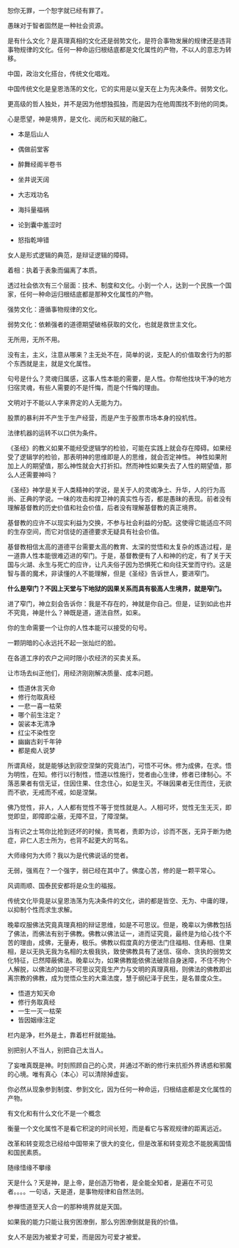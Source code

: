 恕你无罪，一个恕字就已经有罪了。

愚昧对于智者固然是一种社会资源。

是有什么文化？是真理真相的文化还是弱势文化，是符合事物发展的规律还是违背事物规律的文化。任何一种命运归根结底都是文化属性的产物，不以人的意志为转移。

中国，政治文化搭台，传统文化唱戏。

中国传统文化是皇恩浩荡的文化，它的实用是以皇天在上为先决条件。弱势文化。

更高级的哲人独处，并不是因为他想独孤独，而是因为在他周围找不到他的同类。

心是愿望，神是境界，是文化、阅历和天赋的融汇。

- 本是后山人
- 偶做前堂客
- 醉舞经阁半卷书
- 坐井说天阔

- 大志戏功名
- 海抖量福祸
- 论到囊中羞涩时
- 怒指乾坤错

女人是形式逻辑的典范，是辩证逻辑的障碍。

着相：执着于表象而偏离了本质。

透过社会依次有三个层面：技术、制度和文化。小到一个人，达到一个民族一个国家，任何一种命运归根结底都是那种文化属性的产物。

强势文化：遵循事物规律的文化。

弱势文化：依赖强者的道德期望破格获取的文化，也就是救世主文化。

无所用，无所不用。

没有主，主义，注意从哪来？主无处不在，简单的说，支配人的价值取舍行为的那个东西就是主，就是文化属性。

句号是什么？灵魂归属感，这事人性本能的需要，是人性。你帮他找块干净的地方归宿灵魂，有些人需要的不是忏悔，而是个忏悔的理由。

文明对于不能以人字来界定的人无能为力。

股票的暴利并不产生于生产经营，而是产生于股票市场本身的投机性。

法律机器的运转不以口供为条件。

《圣经》的教义如果不能经受逻辑学的检验，可能在实践上就会存在障碍。如果经受了逻辑学的检验，那表明神的思维即是人的思维，就会否定神性。
神性如果附加上人的期望值，那么神性就会大打折扣。然而神性如果失去了人性的期望值，那么人还需要神吗？

《圣经》神学是关于人类精神的学说，是关于人的灵魂净土、升华，人的行为高尚、正典的学说。一味的攻击和捍卫神的真实性与否，都是愚昧的表现。前者没有理解基督教的历史价值和社会价值，后者没有理解基督教的真正境界。

基督教的应许不以现实利益为交换，不参与社会利益的分配。这使得它能适应不同的生存空间，而它对信徒的道德要求无疑具有社会价值。

基督教相信太高的道德平台需要太高的教育、太深的觉悟和太复杂的炼造过程，是一道靠人性本能很难迈进的窄门。于是，基督教便有了人和神的约定，有了关于天国与火湖、永生与死亡的应许，让凡夫俗子因为恐惧死亡和向往天堂而守约。这是智与善的魔术，非读懂的人不能理解，但是《圣经》告诉世人，要进窄门。

**什么是窄门？不因上天堂与下地狱的因果关系而具有极高人生境界，就是窄门。**

进了窄门，神立刻会告诉你：我是不存在的，神就是你自己。但是，证到如此也并不究竟，神是什么？神既是道，道法自然，如来。

你的生命需要一个让你的人性本能可以接受的句号。

一颗阴暗的心永远托不起一张灿烂的脸。

在各道工序的农户之间时限小农经济的买卖关系。

让市场去纠正他们，用经济刚刚解决质量、成本问题。

- 悟道休言天命
- 修行勿取真经
- 一悲一喜一枯荣
- 哪个前生注定？
- 袈裟本无清净
- 红尘不染性空
- 幽幽古刹千年钟
- 都是痴人说梦

所谓真经，就是能够达到寂空涅槃的究竟法门，可悟不可休。修为成佛，在求。悟为明性，在知。修行以行制性，悟道以性施行，觉者由心生律，修者已律制心。不落恶果者有信无证，住因住果、住念住心，如是生灭。不昧因果者无住而住，无欲而不欲，无戒而不戒，如是涅槃。

佛乃觉性，非人，人人都有觉性不等于觉性就是人。人相可坏，觉性无生无灭，即觉即显，即障即尘蔽，无障不显，了障涅槃。

当有识之士骂你比抢到还坏的时候，责骂者，责即为诊，诊而不医，无异于断为绝症，非仁人志士所为，也背不起更大的骂名。

大师缘何为大师？我以为是代佛说话的觉者。

无弱，强焉在？一个强字，弱已经在其中了。佛度心苦，修的是一颗平常心。

风调雨顺、国泰民安都将是众生的福报。

传统文化毕竟是以皇恩浩荡为先决条件的文化，讲的都是皆空、无为、中庸的理，以抑制个性而求生求解。

晚辈叹服佛法究竟真理真相的辩证思维，如是不可思议。但是，晚辈以为佛教包括了佛法，而佛法有别于佛教。佛教以佛法证一，进而证究竟，最终是为给心找个不苦的理由，成佛，无量寿，极乐。佛教以假度真的方便法门住福相、住寿相、住果相，是以无执无我为名相的太极我执，致使佛教具有了迷信、宿命、贪执的弱势文化特征，已然障蔽佛法。晚辈以为，如果佛教能依佛法破除自身迷障，不住不拘个人解脱，以佛法的如是不可思议究竟生产力与文明的真理真相，则佛法的佛教即出离宗教的佛教，成为觉悟众生的大乘法度，慧于纲纪泽于民生，是名普度众生。

- 悟道方知天命
- 修行务取真经
- 一生一灭一枯荣
- 皆因姻缘注定

栏内是净，栏外是土，靠着栏杆就能抽。

别把别人不当人，别把自己太当人。

了妄唯真既是神。时刻照顾自己的心灵，并通过不断的修行来抗拒外界诱惑和邪魔的心境。唯有真心（本心）可以清除掉虚妄。

你必然从现象参到制度、参到文化，因为任何一种命运，归根结底都是文化属性的产物。

有文化和有什么文化不是一个概念

衡量一个文化属性不是看它积淀的时间长短，而是看它与客观规律的距离远近。

改革和转变观念已经给中国带来了很大的变化，但是改革和转变观念不能脱离国情和国民素质。

随缘惜缘不攀缘

天是什么？天是神，是上帝，是创造万物者，是全能全知者，是遍在不可见者。。。。一句话，天是道，是事物规律和自然法则。

参禅悟道至天人合一的那种境界就是天国。

如果我的能力只能让我穷困潦倒，那么穷困潦倒就是我的价值。

女人不是因为被爱才可爱，而是因为可爱才被爱。

